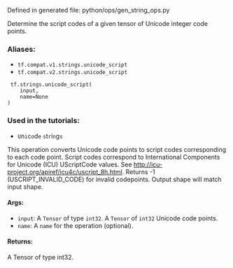 
Defined in generated file: python/ops/gen_string_ops.py

Determine the script codes of a given tensor of Unicode integer code points.
### Aliases:
- `tf.compat.v1.strings.unicode_script`
- `tf.compat.v2.strings.unicode_script`

```
 tf.strings.unicode_script(
    input,
    name=None
)
```
### Used in the tutorials:
- ``U``n``i``c``o``d``e`` ``s``t``r``i``n``g``s``

This operation converts Unicode code points to script codes corresponding to each code point. Script codes correspond to International Components for Unicode (ICU) UScriptCode values. See http://icu-project.org/apiref/icu4c/uscript_8h.html. Returns -1 (USCRIPT_INVALID_CODE) for invalid codepoints. Output shape will match input shape.
#### Args:
- `input`: A `Tensor` of type `int32`. A `Tensor` of `int32` Unicode code points.
- `name`: A `name` for the operation (optional).
#### Returns:

A Tensor of type int32.
